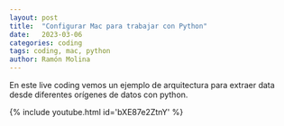 ```yaml
---
layout: post
title:  "Configurar Mac para trabajar con Python"
date:   2023-03-06
categories: coding
tags: coding, mac, python
author: Ramón Molina
---
```

En este live coding vemos un ejemplo de arquitectura para extraer data desde diferentes orígenes de datos con python.

{% include youtube.html id='bXE87e2ZtnY' %}
